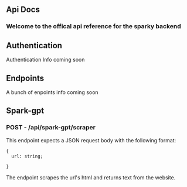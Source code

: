 ## Api Docs ##

### Welcome to the offical api reference for the sparky backend ###


## Authentication ##
Authentication Info coming soon


## Endpoints ##

A bunch of enpoints info coming soon

## Spark-gpt ##
### POST - /api/spark-gpt/scraper
This endpoint expects a JSON request body with the following format:

```
{
  url: string;
 
}
```

The endpoint scrapes the url's html and returns text from the website.
